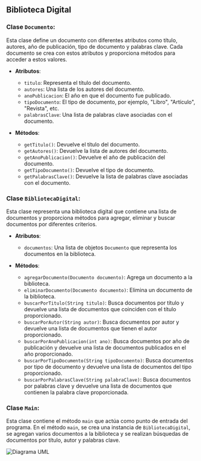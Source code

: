 ## Biblioteca Digital

### Clase `Documento`:

Esta clase define un documento con diferentes atributos como título, autores, año de publicación, tipo de documento y palabras clave. Cada documento se crea con estos atributos y proporciona métodos para acceder a estos valores.

- **Atributos**:
    - `titulo`: Representa el título del documento.
    - `autores`: Una lista de los autores del documento.
    - `anoPublicacion`: El año en que el documento fue publicado.
    - `tipoDocumento`: El tipo de documento, por ejemplo, "Libro", "Artículo", "Revista", etc.
    - `palabrasClave`: Una lista de palabras clave asociadas con el documento.

- **Métodos**:
    - `getTitulo()`: Devuelve el título del documento.
    - `getAutores()`: Devuelve la lista de autores del documento.
    - `getAnoPublicacion()`: Devuelve el año de publicación del documento.
    - `getTipoDocumento()`: Devuelve el tipo de documento.
    - `getPalabrasClave()`: Devuelve la lista de palabras clave asociadas con el documento.

### Clase `BibliotecaDigital`:

Esta clase representa una biblioteca digital que contiene una lista de documentos y proporciona métodos para agregar, eliminar y buscar documentos por diferentes criterios.

- **Atributos**:
    - `documentos`: Una lista de objetos `Documento` que representa los documentos en la biblioteca.

- **Métodos**:
    - `agregarDocumento(Documento documento)`: Agrega un documento a la biblioteca.
    - `eliminarDocumento(Documento documento)`: Elimina un documento de la biblioteca.
    - `buscarPorTitulo(String titulo)`: Busca documentos por título y devuelve una lista de documentos que coinciden con el título proporcionado.
    - `buscarPorAutor(String autor)`: Busca documentos por autor y devuelve una lista de documentos que tienen el autor proporcionado.
    - `buscarPorAnoPublicacion(int ano)`: Busca documentos por año de publicación y devuelve una lista de documentos publicados en el año proporcionado.
    - `buscarPorTipoDocumento(String tipoDocumento)`: Busca documentos por tipo de documento y devuelve una lista de documentos del tipo proporcionado.
    - `buscarPorPalabrasClave(String palabraClave)`: Busca documentos por palabras clave y devuelve una lista de documentos que contienen la palabra clave proporcionada.

### Clase `Main`:

Esta clase contiene el método `main` que actúa como punto de entrada del programa. En el método `main`, se crea una instancia de `BibliotecaDigital`, se agregan varios documentos a la biblioteca y se realizan búsquedas de documentos por título, autor y palabras clave.

![Diagrama UML]("C:\Users\lydia\OneDrive\Escritorio\reto003UML.jpg")

